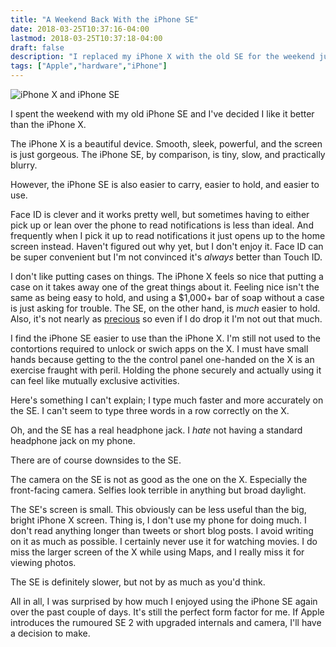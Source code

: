 ```yaml
---
title: "A Weekend Back With the iPhone SE"
date: 2018-03-25T10:37:16-04:00 
lastmod: 2018-03-25T10:37:18-04:00 
draft: false
description: "I replaced my iPhone X with the old SE for the weekend just to see how it felt"
tags: ["Apple","hardware","iPhone"]
---
```


<img src="/img/2018/iphone-x-and-se.jpg" alt="iPhone X and iPhone SE" />

I spent the weekend with my old iPhone SE and I've decided I like it better than
the iPhone X.

The iPhone X is a beautiful device. Smooth, sleek, powerful, and the screen is
just gorgeous. The iPhone SE, by comparison, is tiny, slow, and practically
blurry.

However, the iPhone SE is also easier to carry, easier to hold, and easier to use.

Face ID is clever and it works pretty well, but sometimes having to either pick
up or lean over the phone to read notifications is less than ideal. And
frequently when I pick it up to read notifications it just opens up to the
home screen instead. Haven't figured out why yet, but I don't enjoy it.
Face ID can be super convenient but I'm not convinced it's _always_ better than
Touch ID.

I don't like putting cases on things. The iPhone X feels so nice that putting a
case on it takes away one of the great things about it. Feeling nice isn't the
same as being easy to hold, and using a $1,000+ bar of soap without a case is just
asking for trouble. The SE, on the other hand, is _much_ easier to hold. Also,
it's not nearly as [precious](/post/2018/using-less-precious-things/) so even if
I do drop it I'm not out that much.

I find the iPhone SE easier to use than the iPhone X. I'm still not used to the
contortions required to unlock or swich apps on the X. I must have small hands
because getting to the the control panel one-handed on the X is an exercise
fraught with peril. Holding the phone securely and actually using it can feel
like mutually exclusive activities.

Here's something I can't explain; I type much faster and more accurately on the
SE. I can't seem to type three words in a row correctly on the X.

Oh, and the SE has a real headphone jack. I _hate_ not having a standard
headphone jack on my phone.

There are of course downsides to the SE.

The camera on the SE is not as good as the one on the X. Especially the
front-facing camera. Selfies look terrible in anything but broad daylight.

The SE's screen is small. This obviously can be less useful than the big, bright
iPhone X screen. Thing is, I don't use my phone for doing much. I don't read
anything longer than tweets or short blog posts. I avoid writing on it as much
as possible. I certainly never use it for watching movies. I do miss the larger
screen of the X while using Maps, and I really miss it for viewing photos.

The SE is definitely slower, but not by as much as you'd think.

All in all, I was surprised by how much I enjoyed using the iPhone SE again over
the past couple of days. It's still the perfect form factor for me. If Apple
introduces the rumoured SE 2 with upgraded internals and camera, I'll have a
decision to make.


